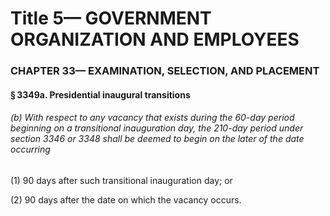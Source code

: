 
# Title 5— GOVERNMENT ORGANIZATION AND EMPLOYEES
### CHAPTER 33— EXAMINATION, SELECTION, AND PLACEMENT
#### § 3349a. Presidential inaugural transitions
###### (b) With respect to any vacancy that exists during the 60-day period beginning on a transitional inauguration day, the 210-day period under section 3346 or 3348 shall be deemed to begin on the later of the date occurring

(1) 90 days after such transitional inauguration day; or

(2) 90 days after the date on which the vacancy occurs.
